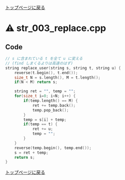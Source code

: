 <!-- mathjax config similar to math.stackexchange -->
<script type="text/javascript"
  src="http://cdn.mathjax.org/mathjax/latest/MathJax.js?config=TeX-AMS-MML_HTMLorMML">
</script>
<script type="text/x-mathjax-config">
  MathJax.Hub.Config({
    TeX: { equationNumbers: { autoNumber: "AMS" }},
    tex2jax: {
      inlineMath: [ ['$','$'] ],
      processEscapes: true
    },
    "HTML-CSS": { matchFontHeight: false },
    displayAlign: "left",
    displayIndent: "2em"
  });
</script>

<script type="text/javascript" src="https://cdnjs.cloudflare.com/ajax/libs/jquery/3.4.1/jquery.min.js"></script>
<link rel="stylesheet" href="../css/copy-button.css" />
<script type="text/javascript" src="../js/balloons.js"></script>
<script type="text/javascript" src="../js/copy-button.js"></script>



[トップページに戻る](../index.html)

# :warning: str\_003\_replace.cpp

## Code

```cpp
// s に含まれている t を全て u に変える
// (find しまくるよりは高速のはず)
string replace_user(string s, string t, string u) {
    reverse(t.begin(), t.end());
    size_t N = s.length(), M = t.length();
    if(N < M) return s;

    string ret = "", temp = "";
    for(size_t i=0; i<N; i++) {
        if(temp.length() == M) {
            ret += temp.back();
            temp.pop_back();
        }
        temp = s[i] + temp;
        if(temp == t) {
            ret += u;
            temp = "";
        }
    }
    reverse(temp.begin(), temp.end());
    s = ret + temp;
    return s;
}
```

[トップページに戻る](../index.html)
